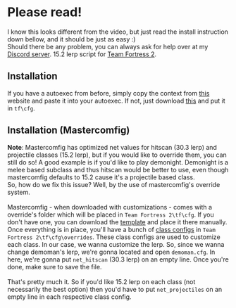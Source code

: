 # Please read!
I know this looks different from the video, but just read the install instruction down bellow, and it should be just as easy :) <br>
Should there be any problem, you can always ask for help over at my [Discord server](https://discord.com/invite/RfgA6wqzZP).
15.2 lerp script for [Team Fortress 2](https://www.teamfortress.com).
## Installation
If you have a autoexec from before, simply copy the context from [this](https://raw.githubusercontent.com/tf2iMicro/TF2-Mods/main/15.2%20lerp/autoexec.cfg) website and paste it into your autoexec. If not, just download [this](https://github.com/tf2iMicro/TF2-Mods/releases/download/v1.0/autoexec.cfg) and put it in `tf\cfg`.
## Installation (Mastercomfig)
**Note**: Mastercomfig has optimized net values for hitscan (30.3 lerp) and projectile classes (15.2 lerp), but if you would like to override them, you can still do so! A good example is if you'd like to play demonight. Demonight is a melee based subclass and thus hitscan would be better to use, even though mastercomfig defaults to 15.2 cause it's a projectile based class. <br>
So, how do we fix this issue? Well, by the use of mastercomfig's override system. <br>
<br>
Mastercomfig - when downloaded with customizations - comes with a override's folder which will be placed in `Team Fortress 2\tf\cfg`. If you don't have one, you can download the [template](https://github.com/mastercomfig/mastercomfig/releases/latest/download/template.zip) and place it there manually. Once everything is in place, you'll have a bunch of [class configs](https://docs.mastercomfig.com/latest/faq/?h=class#why-does-mastercomfig-override-my-class-configs) in `Team Fortress 2\tf\cfg\overrides`. These class configs are used to customize each class. In our case, we wanna customize the lerp. So, since we wanna change demoman's lerp, we're gonna located and open `demoman.cfg`. In here, we're gonna put `net_hitscan` (30.3 lerp) on an empty line. Once you're done, make sure to save the file. <br>
<br>
That's pretty much it. So if you'd like 15.2 lerp on each class (not necessarily the best option) then you'd have to put `net_projectiles` on an empty line in each respective class config.
